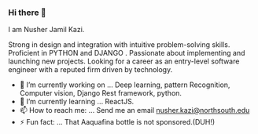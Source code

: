 ### Hi there 👋


I am Nusher Jamil Kazi.

Strong in design and integration  with intuitive problem-solving skills. Proficient in PYTHON and DJANGO . Passionate about implementing and launching new projects. Looking for a career as an entry-level software engineer with a reputed firm driven by technology.


- 🔭 I’m currently working on ... Deep learning, pattern Recognition, Computer vision, Django Rest framework, python. 
- 🌱 I’m currently learning ... ReactJS.
- 📫 How to reach me: ... Send me an email nusher.kazi@northsouth.edu
- ⚡ Fun fact: ... That Aaquafina bottle is not sponsored.(DUH!)
<!--
**nusherjk/nusherjk** is a ✨ _special_ ✨ repository because its `README.md` (this file) appears on your GitHub profile.

Here are some ideas to get you started:

- 🔭 I’m currently working on ...
- 🌱 I’m currently learning ...
- 👯 I’m looking to collaborate on ...
- 🤔 I’m looking for help with ...
- 💬 Ask me about ...
- 📫 How to reach me: ...
- 😄 Pronouns: ...
- ⚡ Fun fact: ...
-->
